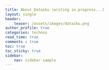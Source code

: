 ```yaml
---
title: About Dataiku (writing in progress...)
layout: single
header:
    teaser: /assets/images/dataiku.png
author_profile: true
categories: technos
read_time: true
comments : true
toc: true
toc_sticky: true
sidebar:
    nav: sidebar-sample
---
```


